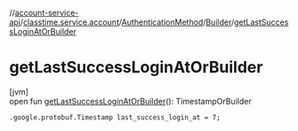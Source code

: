 //[account-service-api](../../../../index.md)/[classtime.service.account](../../index.md)/[AuthenticationMethod](../index.md)/[Builder](index.md)/[getLastSuccessLoginAtOrBuilder](get-last-success-login-at-or-builder.md)

# getLastSuccessLoginAtOrBuilder

[jvm]\
open fun [getLastSuccessLoginAtOrBuilder](get-last-success-login-at-or-builder.md)(): TimestampOrBuilder

`.google.protobuf.Timestamp last_success_login_at = 7;`
